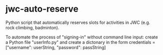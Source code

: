 # jwc-auto-reserve

Python script that automatically reserves slots for activities in JWC (e.g. rock climbing, badminton).

To automate the process of "signing-in" without command line input:
    create a Python file "userInfo.py" and create a dictonary in the form
    credentials = ["username": userString, "password": passString]
